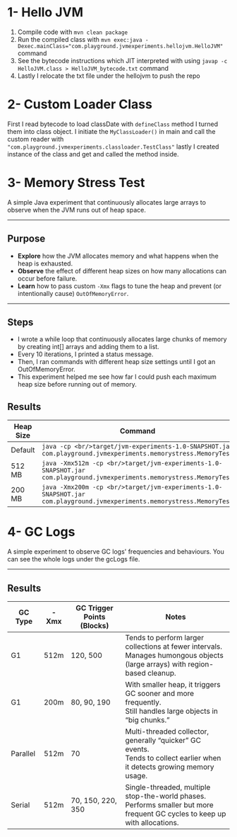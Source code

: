 
# 1- Hello JVM
1) Compile code with `mvn clean package`
2) Run the compiled class with 
`mvn exec:java -Dexec.mainClass="com.playground.jvmexperiments.hellojvm.HelloJVM"` command
3) See the bytecode instructions which JIT interpreted with using 
`javap -c HelloJVM.class > HelloJVM_bytecode.txt` command 
4) Lastly I relocate the txt file under the hellojvm to push the repo

# 2- Custom Loader Class

First I read bytecode to load classDate with `defineClass` method I turned them into class object.
I initiate the `MyClassLoader()` in main and call the custom reader with `"com.playground.jvmexperiments.classloader.TestClass"`
lastly I created instance of the class and get and called the method inside.


# 3- Memory Stress Test

A simple Java experiment that continuously allocates large arrays to observe when the JVM runs out of heap space.

---

## Purpose

- **Explore** how the JVM allocates memory and what happens when the heap is exhausted.
- **Observe** the effect of different heap sizes on how many allocations can occur before failure.
- **Learn** how to pass custom `-Xmx` flags to tune the heap and prevent (or intentionally cause) `OutOfMemoryError`.

---

## Steps
- I wrote a while loop that continuously allocates large chunks of memory by creating int[] arrays and adding them to a list.
- Every 10 iterations, I printed a status message.
- Then, I ran commands with different heap size settings until I got an OutOfMemoryError.
- This experiment helped me see how far I could push each maximum heap size before running out of memory.

## Results

| **Heap Size** | **Command**                                                                                                            | **Allocated Blocks** | **Error Message**  |
|---------------|------------------------------------------------------------------------------------------------------------------------|----------------------|--------------------|
| Default       | `java -cp <br/>target/jvm-experiments-1.0-SNAPSHOT.jar com.playground.jvmexperiments.memorystress.MemoryTest`          | ~4600                | `OutOfMemoryError` |
| 512 MB        | `java -Xmx512m -cp <br/>target/jvm-experiments-1.0-SNAPSHOT.jar com.playground.jvmexperiments.memorystress.MemoryTest` | ~500                 | `OutOfMemoryError` |
| 200 MB        | `java -Xmx200m -cp <br/>target/jvm-experiments-1.0-SNAPSHOT.jar com.playground.jvmexperiments.memorystress.MemoryTest` | ~190                 | `OutOfMemoryError` |

# 4- GC Logs

A simple experiment to observe GC logs' frequencies and behaviours. You can see the whole logs under the gcLogs file.

---

## Results
| **GC Type** | **-Xmx** | **GC Trigger Points (Blocks)** | **Notes**                                                                                       
|-------------|----------|--------------------------------|------------------------------------------------------------------------------------------------|
| G1          | 512m     | 120, 500                       | Tends to perform larger collections at fewer intervals. <br/>Manages humongous objects (large arrays) with region-based cleanup. 
| G1          | 200m     | 80, 90, 190                    | With smaller heap, it triggers GC sooner and more frequently. <br/>Still handles large objects in “big chunks.”                  
| Parallel    | 512m     | 70                             | Multi-threaded collector, generally “quicker” GC events. <br/>Tends to collect earlier when it detects growing memory usage.      
| Serial      | 512m     | 70, 150, 220, 350              | Single-threaded, multiple stop-the-world phases. <br/>Performs smaller but more frequent GC cycles to keep up with allocations.  